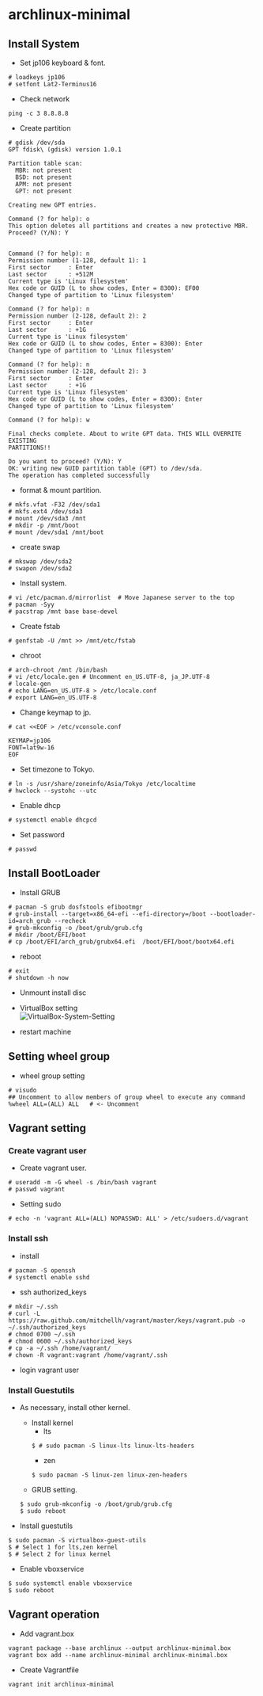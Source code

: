 # archlinux-minimal

## Install System

* Set jp106 keyboard & font.
```
# loadkeys jp106
# setfont Lat2-Terminus16
```

* Check network
```
ping -c 3 8.8.8.8
```

* Create partition
```
# gdisk /dev/sda
GPT fdisk\ (gdisk) version 1.0.1

Partition table scan:
  MBR: not present
  BSD: not present
  APM: not present
  GPT: not present

Creating new GPT entries.

Command (? for help): o
This option deletes all partitions and creates a new protective MBR.
Proceed? (Y/N): Y


Command (? for help): n
Permission number (1-128, default 1): 1
First sector     : Enter
Last sector      : +512M
Current type is 'Linux filesystem'
Hex code or GUID (L to show codes, Enter = 8300): EF00
Changed type of partition to 'Linux filesystem'

Command (? for help): n
Permission number (2-128, default 2): 2
First sector     : Enter
Last sector      : +1G
Current type is 'Linux filesystem'
Hex code or GUID (L to show codes, Enter = 8300): Enter
Changed type of partition to 'Linux filesystem'

Command (? for help): n
Permission number (2-128, default 2): 3
First sector     : Enter
Last sector      : +1G
Current type is 'Linux filesystem'
Hex code or GUID (L to show codes, Enter = 8300): Enter
Changed type of partition to 'Linux filesystem'

Command (? for help): w

Final checks complete. About to write GPT data. THIS WILL OVERRITE EXISTING
PARTITIONS!!

Do you want to proceed? (Y/N): Y
OK: writing new GUID partition table (GPT) to /dev/sda.
The operation has completed successfully
```

* format & mount partition.
```
# mkfs.vfat -F32 /dev/sda1
# mkfs.ext4 /dev/sda3
# mount /dev/sda3 /mnt
# mkdir -p /mnt/boot
# mount /dev/sda1 /mnt/boot
```

* create swap
```
# mkswap /dev/sda2
# swapon /dev/sda2
```

* Install system.
```
# vi /etc/pacman.d/mirrorlist  # Move Japanese server to the top
# pacman -Syy
# pacstrap /mnt base base-devel
```

* Create fstab
```
# genfstab -U /mnt >> /mnt/etc/fstab
```

* chroot
```
# arch-chroot /mnt /bin/bash
# vi /etc/locale.gen # Uncomment en_US.UTF-8, ja_JP.UTF-8
# locale-gen
# echo LANG=en_US.UTF-8 > /etc/locale.conf
# export LANG=en_US.UTF-8
```

* Change keymap to jp.
```
# cat <<EOF > /etc/vconsole.conf

KEYMAP=jp106
FONT=lat9w-16
EOF
```

* Set timezone to Tokyo.
```
# ln -s /usr/share/zoneinfo/Asia/Tokyo /etc/localtime
# hwclock --systohc --utc
```

* Enable dhcp
```
# systemctl enable dhcpcd
```

* Set password
```
# passwd
```

## Install BootLoader

* Install GRUB
```
# pacman -S grub dosfstools efibootmgr
# grub-install --target=x86_64-efi --efi-directory=/boot --bootloader-id=arch_grub --recheck
# grub-mkconfig -o /boot/grub/grub.cfg
# mkdir /boot/EFI/boot
# cp /boot/EFI/arch_grub/grubx64.efi  /boot/EFI/boot/bootx64.efi
```

* reboot
```
# exit
# shutdown -h now
```

* Unmount install disc

* VirtualBox setting  
![VirtualBox-System-Setting](https://github.com/takafumi-s/vagrant-archlinux/blob/master/archlinux-minimal/img/virtualbox-system-efi.png?raw=true "Check VirtualBox -> System -> Enable EFI")

* restart machine

## Setting wheel group

* wheel group setting
```
# visudo
## Uncomment to allow members of group wheel to execute any command
%wheel ALL=(ALL) ALL   # <- Uncomment
```

## Vagrant setting

### Create vagrant user

* Create vagrant user.
```
# useradd -m -G wheel -s /bin/bash vagrant
# passwd vagrant
```

* Setting sudo
```
# echo -n 'vagrant ALL=(ALL) NOPASSWD: ALL' > /etc/sudoers.d/vagrant
```

###  Install ssh

* install
```
# pacman -S openssh
# systemctl enable sshd
```

* ssh authorized_keys
```
# mkdir ~/.ssh 
# curl -L https://raw.github.com/mitchellh/vagrant/master/keys/vagrant.pub -o ~/.ssh/authorized_keys
# chmod 0700 ~/.ssh
# chmod 0600 ~/.ssh/authorized_keys
# cp -a ~/.ssh /home/vagrant/
# chown -R vagrant:vagrant /home/vagrant/.ssh
```

* login vagrant user

### Install Guestutils

* As necessary, install other kernel.

    * Install kernel
        * lts
        ```
        $ # sudo pacman -S linux-lts linux-lts-headers
        ```
        * zen
        ```
        $ sudo pacman -S linux-zen linux-zen-headers
        ```
    * GRUB setting.
    ```
    $ sudo grub-mkconfig -o /boot/grub/grub.cfg
    $ sudo reboot
    ```

* Install guestutils
```
$ sudo pacman -S virtualbox-guest-utils
$ # Select 1 for lts,zen kernel
$ # Select 2 for linux kernel
```

* Enable vboxservice
```
$ sudo systemctl enable vboxservice
$ sudo reboot
```

## Vagrant operation

* Add vagrant.box
```
vagrant package --base archlinux --output archlinux-minimal.box
vagrant box add --name archlinux-minimal archlinux-minimal.box
```

* Create Vagrantfile
```
vagrant init archlinux-minimal
```
